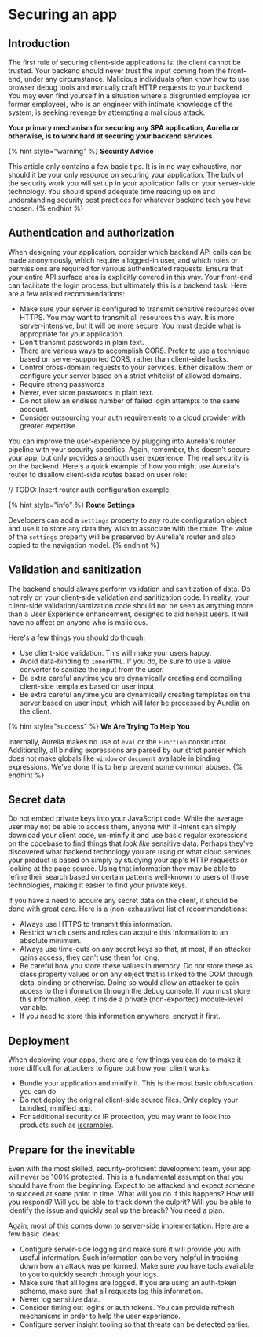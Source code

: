 # Securing an app

## Introduction

The first rule of securing client-side applications is: the client cannot be trusted. Your backend should never trust the input coming from the front-end, under any circumstance. Malicious individuals often know how to use browser debug tools and manually craft HTTP requests to your backend. You may even find yourself in a situation where a disgruntled employee \(or former employee\), who is an engineer with intimate knowledge of the system, is seeking revenge by attempting a malicious attack.

**Your primary mechanism for securing any SPA application, Aurelia or otherwise, is to work hard at securing your backend services.**

{% hint style="warning" %}
**Security Advice**

This article only contains a few basic tips. It is in no way exhaustive, nor should it be your only resource on securing your application. The bulk of the security work you will set up in your application falls on your server-side technology. You should spend adequate time reading up on and understanding security best practices for whatever backend tech you have chosen.
{% endhint %}

## Authentication and authorization

When designing your application, consider which backend API calls can be made anonymously, which require a logged-in user, and which roles or permissions are required for various authenticated requests. Ensure that your entire API surface area is explicitly covered in this way. Your front-end can facilitate the login process, but ultimately this is a backend task. Here are a few related recommendations:

* Make sure your server is configured to transmit sensitive resources over HTTPS. You may want to transmit all resources this way. It is more server-intensive, but it will be more secure. You must decide what is appropriate for your application.
* Don't transmit passwords in plain text.
* There are various ways to accomplish CORS. Prefer to use a technique based on server-supported CORS, rather than client-side hacks.
* Control cross-domain requests to your services. Either disallow them or configure your server based on a strict whitelist of allowed domains.
* Require strong passwords
* Never, ever store passwords in plain text.
* Do not allow an endless number of failed login attempts to the same account.
* Consider outsourcing your auth requirements to a cloud provider with greater expertise.

You can improve the user-experience by plugging into Aurelia's router pipeline with your security specifics. Again, remember, this doesn't secure your app, but only provides a smooth user experience. The real security is on the backend. Here's a quick example of how you might use Aurelia's router to disallow client-side routes based on user role:

// TODO: Insert router auth configuration example.

{% hint style="info" %}
**Route Settings**

Developers can add a `settings` property to any route configuration object and use it to store any data they wish to associate with the route. The value of the `settings` property will be preserved by Aurelia's router and also copied to the navigation model.
{% endhint %}

## Validation and sanitization

The backend should always perform validation and sanitization of data. Do not rely on your client-side validation and sanitization code. In reality, your client-side validation/santization code should not be seen as anything more than a User Experience enhancement, designed to aid honest users. It will have no affect on anyone who is malicious.

Here's a few things you should do though:

* Use client-side validation. This will make your users happy.
* Avoid data-binding to `innerHTML`. If you do, be sure to use a value converter to sanitize the input from the user.
* Be extra careful anytime you are dynamically creating and compiling client-side templates based on user input.
* Be extra careful anytime you are dynamically creating templates on the server based on user input, which will later be processed by Aurelia on the client.

{% hint style="success" %}
**We Are Trying To Help You**

Internally, Aurelia makes no use of `eval` or the `Function` constructor. Additionally, all binding expressions are parsed by our strict parser which does not make globals like `window` or `document` available in binding expressions. We've done this to help prevent some common abuses.
{% endhint %}

## Secret data

Do not embed private keys into your JavaScript code. While the average user may not be able to access them, anyone with ill-intent can simply download your client code, un-minify it and use basic regular expressions on the codebase to find things that _look like_ sensitive data. Perhaps they've discovered what backend technology you are using or what cloud services your product is based on simply by studying your app's HTTP requests or looking at the page source. Using that information they may be able to refine their search based on certain patterns well-known to users of those technologies, making it easier to find your private keys.

If you have a need to acquire any secret data on the client, it should be done with great care. Here is a \(non-exhaustive\) list of recommendations:

* Always use HTTPS to transmit this information.
* Restrict which users and roles can acquire this information to an absolute minimum.
* Always use time-outs on any secret keys so that, at most, if an attacker gains access, they can't use them for long.
* Be careful how you store these values in memory. Do not store these as class property values or on any object that is linked to the DOM through data-binding or otherwise. Doing so would allow an attacker to gain access to the information through the debug console. If you must store this information, keep it inside a private \(non-exported\) module-level variable.
* If you need to store this information anywhere, encrypt it first.

## Deployment

When deploying your apps, there are a few things you can do to make it more difficult for attackers to figure out how your client works:

* Bundle your application and minify it. This is the most basic obfuscation you can do.
* Do not deploy the original client-side source files. Only deploy your bundled, minified app.
* For additional security or IP protection, you may want to look into products such as [jscrambler](https://jscrambler.com/en/).

## Prepare for the inevitable

Even with the most skilled, security-proficient development team, your app will never be 100% protected. This is a fundamental assumption that you should have from the beginning. Expect to be attacked and expect someone to succeed at some point in time. What will you do if this happens? How will you respond? Will you be able to track down the culprit? Will you be able to identify the issue and quickly seal up the breach? You need a plan.

Again, most of this comes down to server-side implementation. Here are a few basic ideas:

* Configure server-side logging and make sure it will provide you with useful information. Such information can be very helpful in tracking down how an attack was performed. Make sure you have tools available to you to quickly search through your logs.
* Make sure that all logins are logged. If you are using an auth-token scheme, make sure that all requests log this information.
* Never log sensitive data.
* Consider timing out logins or auth tokens. You can provide refresh mechanisms in order to help the user experience.
* Configure server insight tooling so that threats can be detected earlier.

